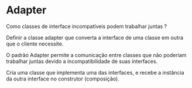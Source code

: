 # Adapter

Como classes de interface incompatíveis podem trabalhar juntas ?

Definir a classe adapter que converta a interface de uma classe em
outra que o cliente necessite.

O padrão Adapter permite a comunicação entre classes que não poderiam
trabalhar juntas devido a incompatibilidade de suas interfaces.

Cria uma classe que implementa uma das interfaces, e recebe a instância da
outra interface no construtor (composição).
